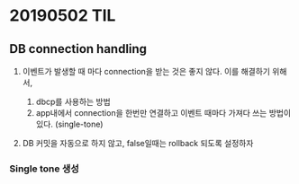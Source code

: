 # 20190502 TIL

## DB connection handling

1. 이벤트가 발생할 때 마다 connection을 받는 것은 좋지 않다. 이를 해결하기 위해서, 
    1. dbcp를 사용하는 방법
    2. app내에서 connection을 한번만 연결하고 이벤트 때마다 가져다 쓰는 방법이 있다. (single-tone)

2. DB 커밋을 자동으로 하지 않고, false일때는 rollback 되도록 설정하자

### Single tone 생성

